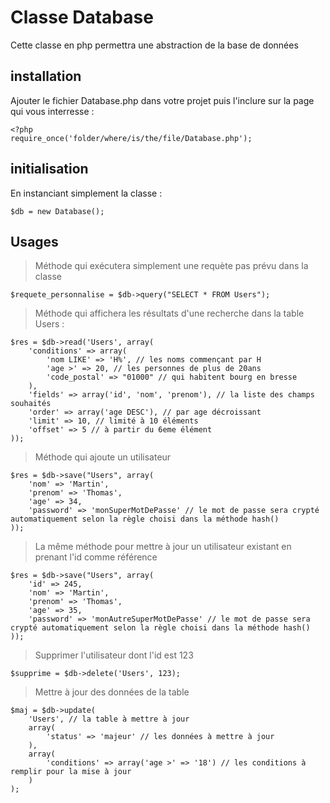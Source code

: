 # Classe Database

Cette classe en php permettra une abstraction de la base de données

## installation

Ajouter le fichier Database.php dans votre projet puis l'inclure sur la page qui vous interresse :

```
<?php
require_once('folder/where/is/the/file/Database.php');
```

## initialisation 

En instanciant simplement la classe :

```
$db = new Database();
```

## Usages

> Méthode qui exécutera simplement une requète pas prévu dans la classe

```
$requete_personnalise = $db->query("SELECT * FROM Users");
```

> Méthode qui affichera les résultats d'une recherche dans la table Users :

```
$res = $db->read('Users', array(
    'conditions' => array(
        'nom LIKE' => 'H%', // les noms commençant par H
        'age >' => 20, // les personnes de plus de 20ans
        'code_postal' => "01000" // qui habitent bourg en bresse
    ),
    'fields' => array('id', 'nom', 'prenom'), // la liste des champs souhaités
    'order' => array('age DESC'), // par age décroissant
    'limit' => 10, // limité à 10 éléments
    'offset' => 5 // à partir du 6eme élément
));
```

> Méthode qui ajoute un utilisateur

```
$res = $db->save("Users", array(
    'nom' => 'Martin',
    'prenom' => 'Thomas',
    'age' => 34,
    'password' => 'monSuperMotDePasse' // le mot de passe sera crypté automatiquement selon la règle choisi dans la méthode hash()
));
```

> La même méthode pour mettre à jour un utilisateur existant en prenant l'id comme référence

```
$res = $db->save("Users", array(
    'id' => 245,
    'nom' => 'Martin',
    'prenom' => 'Thomas',
    'age' => 35,
    'password' => 'monAutreSuperMotDePasse' // le mot de passe sera crypté automatiquement selon la règle choisi dans la méthode hash()
));
```


> Supprimer l'utilisateur dont l'id est 123

```
$supprime = $db->delete('Users', 123);
```

> Mettre à jour des données de la table

```
$maj = $db->update(
    'Users', // la table à mettre à jour
    array(
        'status' => 'majeur' // les données à mettre à jour
    ),
    array(
        'conditions' => array('age >' => '18') // les conditions à remplir pour la mise à jour
    )
);
```